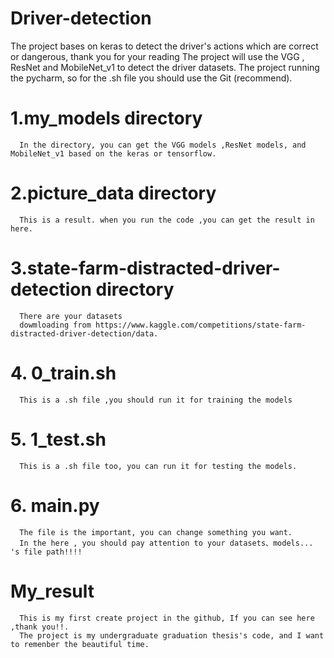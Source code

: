 # Driver-detection
The project bases on keras to detect the driver's actions which are correct or dangerous, thank you for your reading
The project will use the VGG , ResNet and MobileNet_v1 to detect the driver datasets.
The project running the pycharm, so for the .sh file you should use the Git (recommend).

# 1.my_models directory
      In the directory, you can get the VGG models ,ResNet models, and MobileNet_v1 based on the keras or tensorflow.
      
# 2.picture_data directory
      This is a result. when you run the code ,you can get the result in here.
      
# 3.state-farm-distracted-driver-detection directory
      There are your datasets 
      dowmloading from https://www.kaggle.com/competitions/state-farm-distracted-driver-detection/data.
    
# 4.  0_train.sh 
      This is a .sh file ,you should run it for training the models
      
# 5.  1_test.sh
      This is a .sh file too, you can run it for testing the models.
      
# 6. main.py
      The file is the important, you can change something you want.
      In the here , you should pay attention to your datasets、models... 's file path!!!!
     
     
     
# My_result
      This is my first create project in the github, If you can see here ,thank you!!.
      The project is my undergraduate graduation thesis's code, and I want to remenber the beautiful time.
       


